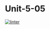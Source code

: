 # Unit-5-05
[![linter](https://github.com/Lukas-Johns/Unit-5-05/workflows/linter/badge.svg)](https://github.com/marketplace/actions/super-linter)
